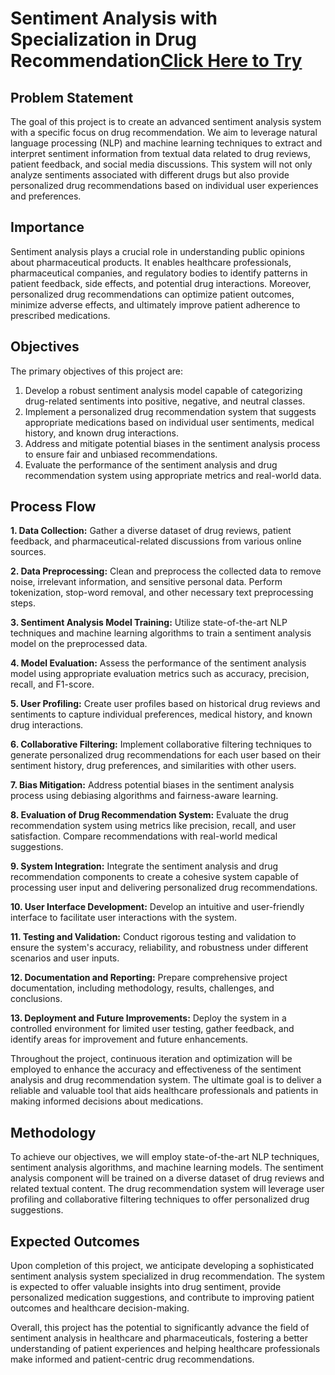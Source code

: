 # Sentiment Analysis with Specialization in Drug Recommendation[Click Here to Try](http://34.131.166.57/)

## Problem Statement

The goal of this project is to create an advanced sentiment analysis system with a specific focus on drug recommendation. We aim to leverage natural language processing (NLP) and machine learning techniques to extract and interpret sentiment information from textual data related to drug reviews, patient feedback, and social media discussions. This system will not only analyze sentiments associated with different drugs but also provide personalized drug recommendations based on individual user experiences and preferences.

## Importance

Sentiment analysis plays a crucial role in understanding public opinions about pharmaceutical products. It enables healthcare professionals, pharmaceutical companies, and regulatory bodies to identify patterns in patient feedback, side effects, and potential drug interactions. Moreover, personalized drug recommendations can optimize patient outcomes, minimize adverse effects, and ultimately improve patient adherence to prescribed medications.

## Objectives

The primary objectives of this project are:

1. Develop a robust sentiment analysis model capable of categorizing drug-related sentiments into positive, negative, and neutral classes.
2. Implement a personalized drug recommendation system that suggests appropriate medications based on individual user sentiments, medical history, and known drug interactions.
3. Address and mitigate potential biases in the sentiment analysis process to ensure fair and unbiased recommendations.
4. Evaluate the performance of the sentiment analysis and drug recommendation system using appropriate metrics and real-world data.

## Process Flow

**1. Data Collection:** Gather a diverse dataset of drug reviews, patient feedback, and pharmaceutical-related discussions from various online sources.

**2. Data Preprocessing:** Clean and preprocess the collected data to remove noise, irrelevant information, and sensitive personal data. Perform tokenization, stop-word removal, and other necessary text preprocessing steps.

**3. Sentiment Analysis Model Training:** Utilize state-of-the-art NLP techniques and machine learning algorithms to train a sentiment analysis model on the preprocessed data.

**4. Model Evaluation:** Assess the performance of the sentiment analysis model using appropriate evaluation metrics such as accuracy, precision, recall, and F1-score.

**5. User Profiling:** Create user profiles based on historical drug reviews and sentiments to capture individual preferences, medical history, and known drug interactions.

**6. Collaborative Filtering:** Implement collaborative filtering techniques to generate personalized drug recommendations for each user based on their sentiment history, drug preferences, and similarities with other users.

**7. Bias Mitigation:** Address potential biases in the sentiment analysis process using debiasing algorithms and fairness-aware learning.

**8. Evaluation of Drug Recommendation System:** Evaluate the drug recommendation system using metrics like precision, recall, and user satisfaction. Compare recommendations with real-world medical suggestions.

**9. System Integration:** Integrate the sentiment analysis and drug recommendation components to create a cohesive system capable of processing user input and delivering personalized drug recommendations.

**10. User Interface Development:** Develop an intuitive and user-friendly interface to facilitate user interactions with the system.

**11. Testing and Validation:** Conduct rigorous testing and validation to ensure the system's accuracy, reliability, and robustness under different scenarios and user inputs.

**12. Documentation and Reporting:** Prepare comprehensive project documentation, including methodology, results, challenges, and conclusions.

**13. Deployment and Future Improvements:** Deploy the system in a controlled environment for limited user testing, gather feedback, and identify areas for improvement and future enhancements.

Throughout the project, continuous iteration and optimization will be employed to enhance the accuracy and effectiveness of the sentiment analysis and drug recommendation system. The ultimate goal is to deliver a reliable and valuable tool that aids healthcare professionals and patients in making informed decisions about medications.

## Methodology

To achieve our objectives, we will employ state-of-the-art NLP techniques, sentiment analysis algorithms, and machine learning models. The sentiment analysis component will be trained on a diverse dataset of drug reviews and related textual content. The drug recommendation system will leverage user profiling and collaborative filtering techniques to offer personalized drug suggestions.

## Expected Outcomes

Upon completion of this project, we anticipate developing a sophisticated sentiment analysis system specialized in drug recommendation. The system is expected to offer valuable insights into drug sentiment, provide personalized medication suggestions, and contribute to improving patient outcomes and healthcare decision-making.

Overall, this project has the potential to significantly advance the field of sentiment analysis in healthcare and pharmaceuticals, fostering a better understanding of patient experiences and helping healthcare professionals make informed and patient-centric drug recommendations.

